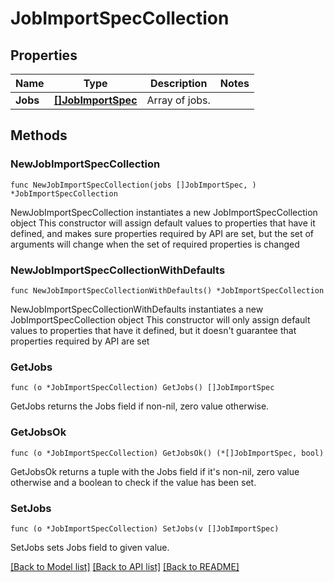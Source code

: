 # JobImportSpecCollection

## Properties

Name | Type | Description | Notes
------------ | ------------- | ------------- | -------------
**Jobs** | [**[]JobImportSpec**](JobImportSpec.md) | Array of jobs. | 

## Methods

### NewJobImportSpecCollection

`func NewJobImportSpecCollection(jobs []JobImportSpec, ) *JobImportSpecCollection`

NewJobImportSpecCollection instantiates a new JobImportSpecCollection object
This constructor will assign default values to properties that have it defined,
and makes sure properties required by API are set, but the set of arguments
will change when the set of required properties is changed

### NewJobImportSpecCollectionWithDefaults

`func NewJobImportSpecCollectionWithDefaults() *JobImportSpecCollection`

NewJobImportSpecCollectionWithDefaults instantiates a new JobImportSpecCollection object
This constructor will only assign default values to properties that have it defined,
but it doesn't guarantee that properties required by API are set

### GetJobs

`func (o *JobImportSpecCollection) GetJobs() []JobImportSpec`

GetJobs returns the Jobs field if non-nil, zero value otherwise.

### GetJobsOk

`func (o *JobImportSpecCollection) GetJobsOk() (*[]JobImportSpec, bool)`

GetJobsOk returns a tuple with the Jobs field if it's non-nil, zero value otherwise
and a boolean to check if the value has been set.

### SetJobs

`func (o *JobImportSpecCollection) SetJobs(v []JobImportSpec)`

SetJobs sets Jobs field to given value.



[[Back to Model list]](../README.md#documentation-for-models) [[Back to API list]](../README.md#documentation-for-api-endpoints) [[Back to README]](../README.md)


